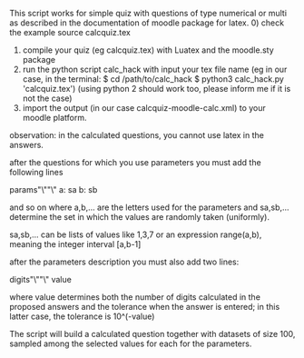 This script works for simple quiz with questions of type numerical or multi as
described in the documentation of moodle package for latex.
0) check the example source calcquiz.tex
1) compile your quiz (eg calcquiz.tex) with Luatex and the moodle.sty package
2) run the python script calc_hack with input  your tex file name
(eg in our case, in the terminal:
$ cd /path/to/calc_hack
$ python3 calc_hack.py 'calcquiz.tex')
(using python 2 should work too, please inform me if it is not the case)
3) import the output (in our case calcquiz-moodle-calc.xml) to your moodle platform.

observation:
in the calculated questions, you cannot use latex in the answers.


 after the questions for which you use parameters you must add the
 following lines

 params"&#92;""&#92;"
 a: sa
 b: sb

 and so on where a,b,... are the letters used for the parameters
 and sa,sb,... determine the set in which the values are randomly taken (uniformly).

 sa,sb,... can be lists of values like 1,3,7
 or an expression range(a,b), meaning the integer interval [a,b-1]

 after the parameters description you must also add two lines:


 digits"&#92;""&#92;"
 value

 where value determines both the number of digits calculated in the proposed answers
 and the tolerance when the answer is entered; in this latter case, the tolerance is 10^(-value)

The script will build a calculated question together with datasets of size 100, sampled among the selected values for each
for the parameters.
